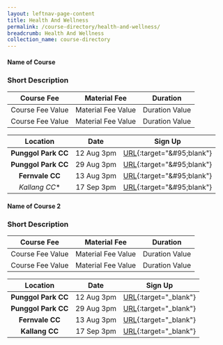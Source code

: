 ```yaml
---
layout: leftnav-page-content
title: Health And Wellness
permalink: /course-directory/health-and-wellness/
breadcrumb: Health And Wellness
collection_name: course-directory
---
```


#### Name of Course
### Short Description

|    Course Fee    	|    Material Fee    	|    Duration    	|
|:----------------:	|:------------------:	|:--------------:	|
| Course Fee Value 	| Material Fee Value 	| Duration Value 	|
| Course Fee Value 	| Material Fee Value 	| Duration Value 	|

|       Location      	|    Date    	|                         Sign Up                        	|
|:-------------------:	|:----------:	|:------------------------------------------------------:	|
| **Punggol Park CC** 	| 12 Aug 3pm 	| [URL](https://www.onepa.sg/){:target="&amp;#95;blank"} 	|
| **Punggol Park CC** 	| 29 Aug 3pm 	| [URL](https://www.onepa.sg/){:target="&amp;#95;blank"} 	|
| **Fernvale CC**     	| 13 Aug 3pm 	| [URL](https://www.onepa.sg/){:target="&amp;#95;blank"} 	|
| *Kallang CC**       	| 17 Sep 3pm 	| [URL](https://www.onepa.sg/){:target="&amp;#95;blank"} 	|


#### Name of Course 2

### Short Description 
|    Course Fee    	|    Material Fee    	|    Duration    	|
|:----------------:	|:------------------:	|:--------------:	|
| Course Fee Value 	| Material Fee Value 	| Duration Value 	|
| Course Fee Value 	| Material Fee Value 	| Duration Value 	|

| Location             | Date       | Sign Up                                            |
|        :----:        |   :----:   |                       :----:                       |
| **Punggol Park CC**  | 12 Aug 3pm | [URL](https://www.onepa.sg/){:target="&#95;blank"} |
| **Punggol Park CC**  | 29 Aug 3pm | [URL](https://www.onepa.sg/){:target="&#95;blank"} |
| **Fernvale CC**      | 13 Aug 3pm | [URL](https://www.onepa.sg/){:target="&#95;blank"} |
| **Kallang CC**       | 17 Sep 3pm | [URL](https://www.onepa.sg/){:target="&#95;blank"} |
